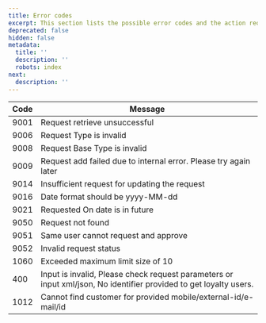```yaml
---
title: Error codes
excerpt: This section lists the possible error codes and the action required.
deprecated: false
hidden: false
metadata:
  title: ''
  description: ''
  robots: index
next:
  description: ''
---
```

| Code | Message                                                                                                           |
| ---- | ----------------------------------------------------------------------------------------------------------------- |
| 9001 | Request retrieve unsuccessful                                                                                     |
| 9006 | Request Type is invalid                                                                                           |
| 9008 | Request Base Type is invalid                                                                                      |
| 9009 | Request add failed due to internal error. Please try again later                                                  |
| 9014 | Insufficient request for updating the request                                                                     |
| 9016 | Date format should be yyyy-MM-dd                                                                                  |
| 9021 | Requested On date is in future                                                                                    |
| 9050 | Request not found                                                                                                 |
| 9051 | Same user cannot request and approve                                                                              |
| 9052 | Invalid request status                                                                                            |
| 1060 | Exceeded maximum limit size of 10                                                                                 |
| 400  | Input is invalid, Please check request parameters or input xml/json, No identifier provided to get loyalty users. |
| 1012 | Cannot find customer for provided mobile/external-id/e-mail/id                                                    |
